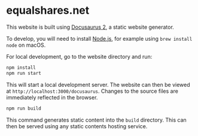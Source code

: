 # equalshares.net

This website is built using [Docusaurus 2](https://docusaurus.io/), a static website generator.

To develop, you will need to install [Node.js](https://nodejs.org/en/), for example using `brew install node` on macOS.

For local development, go to the website directory and run:

```bash
npm install
npm run start
```

This will start a local development server. The website can then be viewed at `http://localhost:3000/docusaurus`. Changes to the source files are immediately reflected in the browser.

```bash
npm run build
```

This command generates static content into the `build` directory. This can then be served using any static contents hosting service.
